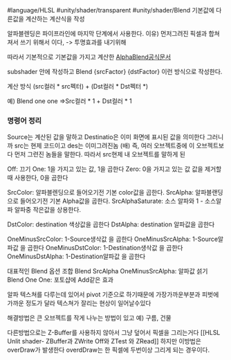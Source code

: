 #language/HLSL   #unity/shader/transparent #unity/shader/Blend 
기본값에 다른값을 계산하는 계산식을 작성

알파블렌딩은 파이프라인에 마지막 단계에서 사용한다.
이유) 먼저그려진 픽셀과 합쳐져서 쓰기 위해서 이다, -> 투명효과를 내기위해

따라서 기본적으로 기본값을 가지고 계산한
[AlphaBlend공식문서](https://docs.unity3d.com/Manual/SL-Blend.html)

subshader 안에 작성하고
Blend {srcFactor} {dstFactor}
이런 방식으로 작성한다.

계산 방식
(src컬러 * src펙터) + (Dst컬러 * Dst펙터 *)

예) Blend one one
 =>Src컬러 * 1 + Dst컬러 * 1

### 명령어 정리
Source는 계산된 값을 말하고 Destinatio은 이미 화면에 표시된 값을 의미한다
그러니까 src는 현제 코드이고 des는 이미그려진놈 (배)
즉, 여러 오브젝트중에 이 오브젝트보다 먼저 그련진 놈들을 말한다.
따라서 src현제 내 오브젝트를 말하게 된

Off: 끄기
One: 1을 가지고 있는 값, 1을 곱한다
Zero: 0을 가지고 있는 값 값을 제거할때 사용한다, 0을 곱한다

SrcColor: 알파블렌딩으로 들어오기전 기본 color값을 곱한다.
SrcAlpha: 알파블랜딩으로 들어오기전 기본 Alpha값을 곱한다.
SrcAlphaSaturate: 소스 알파와 1 -  소스알파 알파중 작은값을 상용한다.

DstColor: destination 색상값을 곱한다
DstAlpha: destination 알파값을 곱한다

OneMinusSrcColor: 1-Source생삭값 을 곱한다
OneMinusSrcAlpha: 1-Source알파값 을 곱한다
OneMinusDstColor: 1-Destination생삭값 을 곱한다
OneMinusDstAlpha: 1-Destination알파값 을 곱한다

대표적인 Blend 옵션 조합
Blend SrcAlpha OneMinusSrcAlpha: 알파값 섥기
Blend One One: 포토샵에 Add같은 효과



알파 텍스쳐를 다루는데 있어서 pivot 기준으로 하기때문에 가장가까운부분과 피벗에 가까운 정도가 달라 텍스쳐가 잘리는 현상이  일어날수있다

해결방법은 큰 오브젝트를 작게 나누는 방법이 있고 예) 구름, 건물

다른방법으로는 Z-Buffer를 사용하지 않아서 그냥 덮어서 픽셀을 그리는거다
[[HLSL Unlit shader- ZBuffer과 ZWrite Off와 ZTest 와 ZRead]]
하지만 이방법은 overDraw가 발생한다 
overdDraw는 한 픽셀에 두번이상 그리게 되는 경우이다.